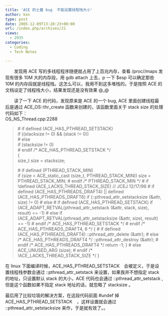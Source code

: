 ```yaml
---
title: 'ACE 的土鳖 bug  不能设置线程栈大小'
author: kxn
type: post
date: 2005-12-09T13:28:23+00:00
url: /index.php/archives/21
views:
  - 2935
categories:
  - Coding
  - Tech Notes

---
```

　　发现用 ACE 写的多线程程序随便就占用了上百兆内存，查看 /proc/<pid>/maps 发现有很多 10M 大的内存段，用 gdb attach 上去，p 一下 $esp 可以确定那些 10M 的内存段就是线程栈。这怎么可以，我用不到这多堆栈的。于是按照 ACE 的文档设定了线程栈大小，结果发现还是没有效果 @_@

　　读了一下 ACE 的代码，发现原来是 ACE 的一个 bug, ACE 里面创建线程最后是通过 ACE\_OS::thr\_create 函数来创建的，该函数里面关于 stack size 的处理代码如下：  
OS\_NS\_Thread.cpp:2288

> \# if defined (ACE\_HAS\_PTHREAD_SETSTACK)  
> if ((stacksize != 0) && (stack != 0))  
> \# else  
> if (stacksize != 0)  
> \# endif /\* ACE\_HAS\_PTHREAD_SETSTACK \*/  
> {  
> size_t size = stacksize;
> 
> \# if defined (PTHREAD\_STACK\_MIN)  
> if (size < ACE\_static\_cast (size\_t, PTHREAD\_STACK\_MIN)) size = PTHREAD\_STACK\_MIN; # endif /\* PTHREAD\_STACK\_MIN \*/ # if !defined (ACE\_LACKS\_THREAD\_STACK\_SIZE) // JCEJ 12/17/96 # if defined (ACE\_HAS\_PTHREADS\_DRAFT4) || defined (ACE\_HAS\_PTHREADS\_DRAFT6) if (::pthread\_attr\_setstacksize (&attr, size) != 0) # else # if defined (ACE\_HAS\_PTHREAD\_SETSTACK) if (ACE\_ADAPT\_RETVAL(pthread\_attr\_setstack (&attr, stack, size), result) == -1) # else if (ACE\_ADAPT\_RETVAL(pthread\_attr\_setstacksize (&attr, size), result) == -1) # endif /\* ACE\_HAS\_PTHREAD\_SETSTACK \*/ # endif /\* ACE\_HAS\_PTHREADS\_DRAFT4, 6 \*/ { # if defined (ACE\_HAS\_PTHREADS\_DRAFT4) ::pthread\_attr\_delete (&attr); # else /\* ACE\_HAS\_PTHREADS\_DRAFT4 \*/ ::pthread\_attr\_destroy (&attr); # endif /\* ACE\_HAS\_PTHREADS\_DRAFT4 \*/ return -1; } # else ACE\_UNUSED\_ARG (size); # endif /\* !ACE\_LACKS\_THREAD\_STACK_SIZE \*/ }

在 linux 下面编译时候，ACE\_HAS\_PTHREAD\_SETSTACK　会被定义，于是设置线程栈参数会通过 ::pthread\_attr\_setstack 来设置，如果我并不想指定 stack 的地址，只设置默认 stack 的大小，ACE 代码也会通过 ::pthread\_attr_setstack , 但是这个函数如果不指定 stack 地址的话，就忽略了 stacksize 。

最后用了比较垃圾的解决方案，在这段代码前面 #undef 掉 ACE\_HAS\_PTHREAD\_SETSTACK　，这样设置就会通过 ::pthread\_attr_setstacksize 来作，于是就有效了。。</pid>